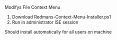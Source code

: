 Modifys File Context Menu

1. Download Redmans-Context-Menu-Installer.ps1
2. Run in administrator ISE session

Should install automatically for all users on machine

